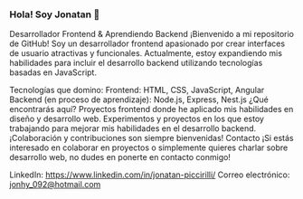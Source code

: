 ### Hola! Soy Jonatan 👋

Desarrollador Frontend & Aprendiendo Backend
¡Bienvenido a mi repositorio de GitHub! Soy un desarrollador frontend apasionado por crear interfaces de usuario atractivas y funcionales. Actualmente, estoy expandiendo mis habilidades para incluir el desarrollo backend utilizando tecnologías basadas en JavaScript.

Tecnologías que domino:
Frontend: HTML, CSS, JavaScript, Angular
Backend (en proceso de aprendizaje): Node.js, Express, Nest.js
¿Qué encontrarás aquí?
Proyectos frontend donde he aplicado mis habilidades en diseño y desarrollo web.
Experimentos y proyectos en los que estoy trabajando para mejorar mis habilidades en el desarrollo backend.
¡Colaboración y contribuciones son siempre bienvenidas!
Contacto
¡Si estás interesado en colaborar en proyectos o simplemente quieres charlar sobre desarrollo web, no dudes en ponerte en contacto conmigo!

LinkedIn: https://www.linkedin.com/in/jonatan-piccirilli/
Correo electrónico: jonhy_092@hotmail.com

